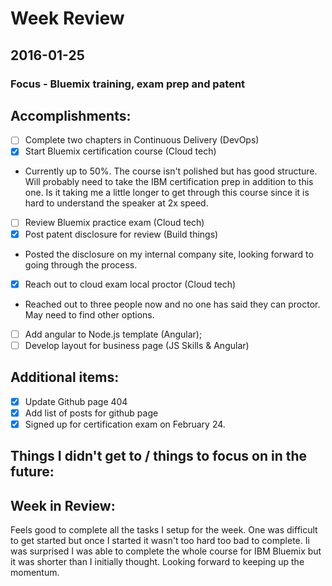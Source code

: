 # Week Review

## 2016-01-25
### Focus - Bluemix training, exam prep and patent

## Accomplishments:
- [ ] Complete two chapters in Continuous Delivery (DevOps)
- [x] Start Bluemix certification course (Cloud tech)
 - Currently up to 50%. The course isn't polished but has good structure. Will probably need to take the IBM certification prep in addition to this one. Is it taking me a little longer to get through this course since it is hard to understand the speaker at 2x speed. 
- [ ] Review Bluemix practice exam (Cloud tech)
- [x] Post patent disclosure for review (Build things)
 - Posted the disclosure on my internal company site, looking forward to going through the process.
- [x] Reach out to cloud exam local proctor (Cloud tech)
 - Reached out to three people now and no one has said they can proctor. May need to find other options.
- [ ] Add angular to Node.js template (Angular);
- [ ] Develop layout for business page (JS Skills & Angular)

## Additional items:
- [x] Update Github page 404
- [x] Add list of posts for github page
- [x] Signed up for certification exam on February 24.

## Things I didn't get to / things to focus on in the future:

## Week in Review:
Feels good to complete all the tasks I setup for the week. One was difficult to get started but once I started it wasn't too hard too bad to complete. Ii was surprised I was able to complete the whole course for IBM Bluemix but it was shorter than I initially thought. Looking forward to keeping up the momentum.  
